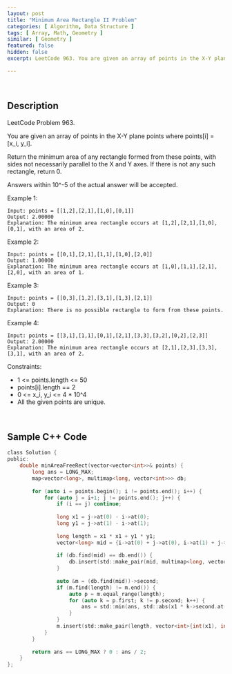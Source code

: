 ```yaml
---
layout: post
title: "Minimum Area Rectangle II Problem"
categories: [ Algorithm, Data Structure ]
tags: [ Array, Math, Geometry ]
similar: [ Geometry ]
featured: false
hidden: false
excerpt: LeetCode 963. You are given an array of points in the X-Y plane points where points[i] = [x_i, y_i].

---
```


<br />

## Description

LeetCode Problem 963.

You are given an array of points in the X-Y plane points where points[i] = [x_i, y_i].

Return the minimum area of any rectangle formed from these points, with sides not necessarily parallel to the X and Y axes. If there is not any such rectangle, return 0.

Answers within 10^-5 of the actual answer will be accepted.

Example 1: 
```
Input: points = [[1,2],[2,1],[1,0],[0,1]]
Output: 2.00000
Explanation: The minimum area rectangle occurs at [1,2],[2,1],[1,0],[0,1], with an area of 2.
```

Example 2: 
```
Input: points = [[0,1],[2,1],[1,1],[1,0],[2,0]]
Output: 1.00000
Explanation: The minimum area rectangle occurs at [1,0],[1,1],[2,1],[2,0], with an area of 1.
```

Example 3: 
```
Input: points = [[0,3],[1,2],[3,1],[1,3],[2,1]]
Output: 0
Explanation: There is no possible rectangle to form from these points.
```

Example 4: 
```
Input: points = [[3,1],[1,1],[0,1],[2,1],[3,3],[3,2],[0,2],[2,3]]
Output: 2.00000
Explanation: The minimum area rectangle occurs at [2,1],[2,3],[3,3],[3,1], with an area of 2.
```

Constraints:
* 1 <= points.length <= 50
* points[i].length == 2
* 0 <= x_i, y_i <= 4 * 10^4
* All the given points are unique.

<br />

## Sample C++ Code


```c
class Solution {
public:    
    double minAreaFreeRect(vector<vector<int>>& points) {
        long ans = LONG_MAX;
        map<vector<long>, multimap<long, vector<int>>> db;
        
        for (auto i = points.begin(); i != points.end(); i++) {
            for (auto j = i+1; j != points.end(); j++) {
                if (i == j) continue;
                
                long x1 = j->at(0) - i->at(0);
                long y1 = j->at(1) - i->at(1);
                
                long length = x1 * x1 + y1 * y1;
                vector<long> mid = {i->at(0) + j->at(0), i->at(1) + j->at(1)};
                
                if (db.find(mid) == db.end()) {
                    db.insert(std::make_pair(mid, multimap<long, vector<int>>()));
                }
                
                auto &m = (db.find(mid))->second;
                if (m.find(length) != m.end()) {
                    auto p = m.equal_range(length);
                    for (auto k = p.first; k != p.second; k++) {
                        ans = std::min(ans, std::abs(x1 * k->second.at(1) - y1 * k->second.at(0)));
                    }
                }
                m.insert(std::make_pair(length, vector<int>{int(x1), int(y1)}));
            }
        }
        
        return ans == LONG_MAX ? 0 : ans / 2;
    }
};
```


